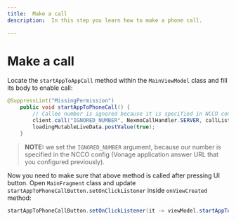```yaml
---
title:  Make a call
description:  In this step you learn how to make a phone call.

---
```


Make a call
===========

Locate the `startAppToAppCall` method within the `MainViewModel` class and fill its body to enable call:

```java
@SuppressLint("MissingPermission")
    public void startAppToPhoneCall() {
        // Callee number is ignored because it is specified in NCCO config
        client.call("IGNORED_NUMBER", NexmoCallHandler.SERVER, callListener);
        loadingMutableLiveData.postValue(true);
    }
```

> **NOTE:** we set the `IGNORED_NUMBER` argument, because our number is specified in the NCCO config (Vonage application answer URL that you configured previously).

Now you need to make sure that above method is called after pressing UI button. Open `MainFragment` class and update `startAppToPhoneCallButton.setOnClickListener` inside `onViewCreated` method:

```java
startAppToPhoneCallButton.setOnClickListener(it -> viewModel.startAppToPhoneCall());
```

